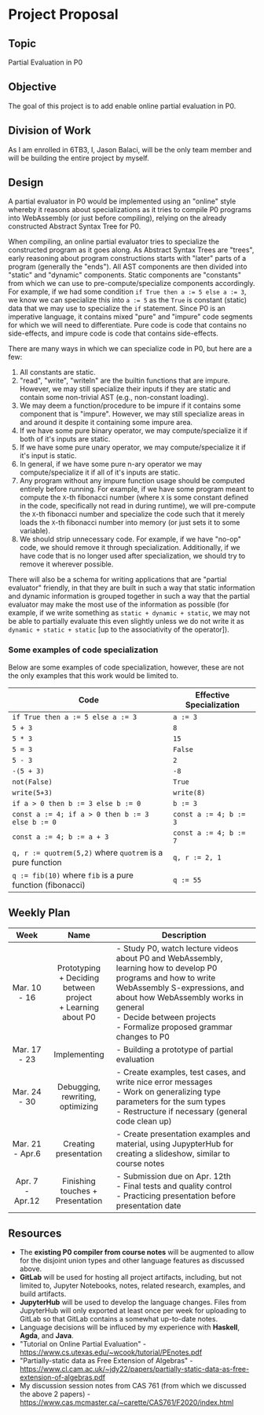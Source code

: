 # Project Proposal

## Topic
Partial Evaluation in P0

## Objective
The goal of this project is to add enable online partial evaluation in P0.

## Division of Work
As I am enrolled in 6TB3, I, Jason Balaci, will be the only team member and will be building the entire project by myself.

## Design
A partial evaluator in P0 would be implemented using an "online" style whereby it reasons about specializations as it tries to compile P0 programs into WebAssembly (or just before compiling), relying on the already constructed Abstract Syntax Tree for P0.

When compiling, an online partial evaluator tries to specialize the constructed program as it goes along. As Abstract Syntax Trees are "trees", early reasoning about program constructions starts with "later" parts of a program (generally the "ends"). All AST components are then divided into "static" and "dynamic" components. Static components are "constants" from which we can use to pre-compute/specialize components accordingly. For example, if we had some condition `if True then a := 5 else a := 3`, we know we can specialize this into `a := 5` as the `True` is constant (static) data that we may use to specialize the `if` statement. Since P0 is an imperative language, it contains mixed "pure" and "impure" code segments for which we will need to differentiate. Pure code is code that contains no side-effects, and impure code is code that contains side-effects.

There are many ways in which we can specialize code in P0, but here are a few:
1. All constants are static.
2. "read", "write", "writeln" are the builtin functions that are impure. However, we may still specialize their inputs if they are static and contain some non-trivial AST (e.g., non-constant loading).
3. We may deem a function/procedure to be impure if it contains some component that is "impure". However, we may still specialize areas in and around it despite it containing some impure area.
4. If we have some pure binary operator, we may compute/specialize it if both of it's inputs are static.
5. If we have some pure unary operator, we may compute/specialize it if it's input is static.
6. In general, if we have some pure n-ary operator we may compute/specialize it if all of it's inputs are static.
7. Any program without any impure function usage should be computed entirely before running. For example, if we have some program meant to compute the `X`-th fibonacci number (where `X` is some constant defined in the code, specifically not read in during runtime), we will pre-compute the `X`-th fibonacci number and specialize the code such that it merely loads the `X`-th fibonacci number into memory (or just sets it to some variable).
8. We should strip unnecessary code. For example, if we have "no-op" code, we should remove it through specialization. Additionally, if we have code that is no longer used after specialization, we should try to remove it wherever possible.

There will also be a schema for writing applications that are "partial evaluator" friendly, in that they are built in such a way that static information and dynamic information is grouped together in such a way that the partial evaluator may make the most use of the information as possible (for example, if we write something as `static + dynamic + static`, we may not be able to partially evaluate this even slightly unless we do not write it as `dynamic + static + static` [up to the associativity of the operator]).

### Some examples of code specialization

Below are some examples of code specialization, however, these are not the only examples that this work would be limited to.

| Code | Effective Specialization |
|------|----------------|
| `if True then a := 5 else a := 3` | `a := 3` |
| `5 + 3` | `8` |
| `5 * 3` | `15` |
| `5 = 3` | `False` |
| `5 - 3` | `2` |
| `-(5 + 3)` | `-8` |
| `not(False)` | `True` |
| `write(5+3)` | `write(8)` |
| `if a > 0 then b := 3 else b := 0` | `b := 3` |
| `const a := 4; if a > 0 then b := 3 else b := 0` | `const a := 4; b := 3` |
| `const a := 4; b := a + 3` | `const a := 4; b := 7` |
| `q, r := quotrem(5,2)` where `quotrem` is a pure function | `q, r := 2, 1` |
| `q := fib(10)` where `fib` is a pure function (fibonacci) | `q := 55` |

## Weekly Plan

|       Week      |                           Name                           | Description |
|:---------------:|:--------------------------------------------------------:|-------------|
|   Mar. 10 - 16  | Prototyping <br>+ Deciding between project<br>+ Learning about P0 | - Study P0, watch lecture videos about P0 and WebAssembly, learning how to develop P0 programs and how to write WebAssembly S-expressions, and about how WebAssembly works in general<br> - Decide between projects<br> - Formalize proposed grammar changes to P0|
|   Mar. 17 - 23  |                       Implementing                       | - Building a prototype of partial evaluation |
|   Mar. 24 - 30  |             Debugging, rewriting, optimizing             | - Create examples, test cases, and write nice error messages<br> - Work on generalizing type parameters for the sum types<br> - Restructure if necessary (general code clean up) |
| Mar. 21 - Apr.6 |                   Creating presentation                  | - Create presentation examples and material, using JupypterHub for creating a slideshow, similar to course notes |
| Apr. 7 - Apr.12 |             Finishing touches + Presentation             | - Submission due on Apr. 12th<br> - Final tests and quality control<br> - Practicing presentation before presentation date |

## Resources
* The **existing P0 compiler from course notes** will be augmented to allow for the disjoint union types and other language features as discussed above.
* **GitLab** will be used for hosting all project artifacts, including, but not limited to, Jupyter Notebooks, notes, related research, examples, and build artifacts.
* **JupyterHub** will be used to develop the language changes. Files from JupyterHub will only exported at least once per week for uploading to GitLab so that GitLab contains a somewhat up-to-date notes.
* Language decisions will be influced by my experience with **Haskell**, **Agda**, and **Java**.
* "Tutorial on Online Partial Evaluation" - https://www.cs.utexas.edu/~wcook/tutorial/PEnotes.pdf
* "Partially-static data as Free Extension of Algebras" - https://www.cl.cam.ac.uk/~jdy22/papers/partially-static-data-as-free-extension-of-algebras.pdf
* My discussion session notes from CAS 761 (from which we discussed the above 2 papers) - https://www.cas.mcmaster.ca/~carette/CAS761/F2020/index.html
